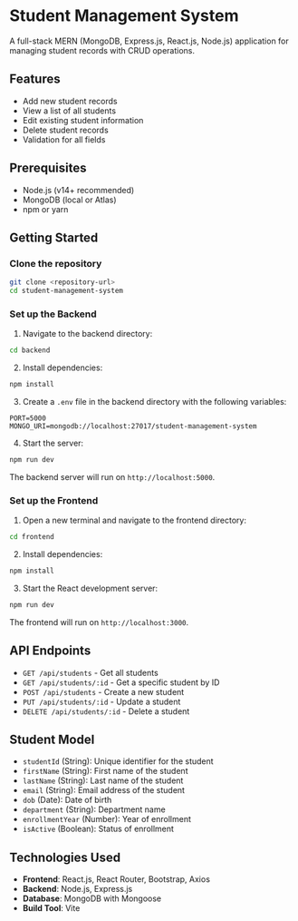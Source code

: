 # Student Management System

A full-stack MERN (MongoDB, Express.js, React.js, Node.js) application for managing student records with CRUD operations.

## Features

- Add new student records
- View a list of all students
- Edit existing student information
- Delete student records
- Validation for all fields

## Prerequisites

- Node.js (v14+ recommended)
- MongoDB (local or Atlas)
- npm or yarn

## Getting Started

### Clone the repository

```bash
git clone <repository-url>
cd student-management-system
```

### Set up the Backend

1. Navigate to the backend directory:

```bash
cd backend
```

2. Install dependencies:

```bash
npm install
```

3. Create a `.env` file in the backend directory with the following variables:

```
PORT=5000
MONGO_URI=mongodb://localhost:27017/student-management-system
```

4. Start the server:

```bash
npm run dev
```

The backend server will run on `http://localhost:5000`.

### Set up the Frontend

1. Open a new terminal and navigate to the frontend directory:

```bash
cd frontend
```

2. Install dependencies:

```bash
npm install
```

3. Start the React development server:

```bash
npm run dev
```

The frontend will run on `http://localhost:3000`.

## API Endpoints

- `GET /api/students` - Get all students
- `GET /api/students/:id` - Get a specific student by ID
- `POST /api/students` - Create a new student
- `PUT /api/students/:id` - Update a student
- `DELETE /api/students/:id` - Delete a student

## Student Model

- `studentId` (String): Unique identifier for the student
- `firstName` (String): First name of the student
- `lastName` (String): Last name of the student
- `email` (String): Email address of the student
- `dob` (Date): Date of birth
- `department` (String): Department name
- `enrollmentYear` (Number): Year of enrollment
- `isActive` (Boolean): Status of enrollment

## Technologies Used

- **Frontend**: React.js, React Router, Bootstrap, Axios
- **Backend**: Node.js, Express.js
- **Database**: MongoDB with Mongoose
- **Build Tool**: Vite 
